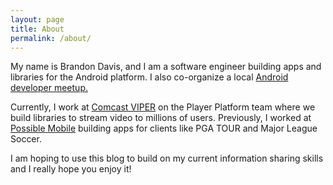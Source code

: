 ```yaml
---
layout: page
title: About
permalink: /about/
---
```


My name is Brandon Davis, and I am a software engineer building apps and libraries for the Android platform. I also co-organize a local [Android developer meetup.](https://www.meetup.com/denverdroids/)

Currently, I work at [Comcast VIPER](https://stackoverflow.com/jobs/companies/comcast-viper) on the Player Platform team where we build libraries to stream video to millions of users. Previously, I worked at [Possible Mobile](https://possiblemobile.com/) building apps for clients like PGA TOUR and Major League Soccer.

I am hoping to use this blog to build on my current information sharing skills and I really hope you enjoy it!
